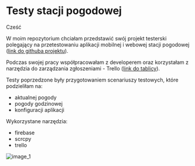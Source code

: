 # Testy stacji pogodowej

Cześć

W moim repozytorium chciałam przedstawić swój projekt testerski polegający na przetestowaniu aplikacji mobilnej i webowej stacji pogodowej ([link do githuba projektu](https://github.com/PiotrLepa/weather-station-client)).

Podczas swojej pracy współpracowałam z developerem oraz korzystałam z narzędzia do zarządzania zgłoszeniami - Trello ([link do tablicy](https://trello.com/invite/b/Tvnc51s1/ATTI2f85fe72fd6ec115c8d91e546d9d5ad6F4BE0DA5/weather-station)).

Testy poprzedzone były przygotowaniem scenariuszy testowych, które podzieliłam na:
- aktualnej pogody
- pogody godzinowej
- konfiguracji aplikacji

Wykorzystane narzędzia:
- firebase
- scrcpy
- trello

![image_1](https://i.imgur.com/UmWJT8t.png)
